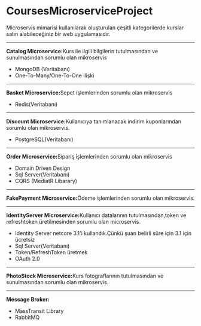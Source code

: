 # CoursesMicroserviceProject
Microservis mimarisi kullanılarak oluşturulan çeşitli kategorilerde kurslar satın alabileceğiniz bir web uygulamasıdır.


<hr><b>Catalog Microservice:</b>Kurs ile ilgili bilgilerin tutulmasından ve sunulmasından sorumlu olan mikroservis
<ul>
<li>MongoDB (Veritabanı)</li>
<li>One-To-Many/One-To-One ilişki</li>
</ul>

<hr><b>Basket Microservice:</b>Sepet işlemlerinden sorumlu olan mikroservis
<ul>
<li>Redis(Veritabanı)</li>
</ul>

<hr><b>Discount Microservice:</b>Kullanıcıya tanımlanacak indirim kuponlarından sorumlu olan mikroservis.
<ul>
<li>PostgreSQL(Veritabanı)</li>
</ul>

<hr><b>Order Microservice:</b>Sipariş işlemlerinden sorumlu olan mikroservis
<ul>
<li>Domain Driven Design</li>
<li>Sql Server(Veritabanı)
<li>CQRS (MediatR Libarary)</li>
</ul>

<hr><b>FakePayment Microservice:</b>Ödeme işlemlerinden sorumlu olan mikroservis.

<hr><b>IdentityServer Microservice:</b>Kullanıcı datalarının tutulmasından,token ve refreshtoken üretilmesinden sorumlu olan microservis.
<ul>
<li>Identity Server netcore 3.1'i kullandık.Çünkü şuan belirli süre için 3.1 için ücretsiz</li>
<li>Sql Server(Veritabanı)</li>
<li>Token/RefreshToken üretmek</li>
<li>OAuth 2.0</li>
</ul>
<hr><b>PhotoStock Microservice:</b>Kurs fotograflarının tutulmasından ve sunulmasından sorumlu olan mikroservis.

<hr><b>Message Broker:</b>
<ul>
<li>MassTransit Library</li>
<li>RabbitMQ </li>
</ul>

